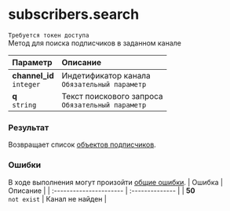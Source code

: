 # subscribers.search
`Требуется токен доступа`  
Метод для поиска подписчиков в заданном канале

| Параметр                      | Описание                                              |
| :---------------------------- | :---------------------------------------------------- |
| **channel_id**<br />`integer` | Индетификатор канала<br />`Обязательный параметр`     |
| **q**<br />`string`           | Текст поискового запроса<br />`Обязательный параметр` |

### Результат
Возвращает список [объектов подписчиков]().

### Ошибки
В ходе выполнения могут произойти [общие ошибки]().
| Ошибка                  | Описание        |
| :---------------------- | :-------------- |
| **50**<br />`not exist` | Канал не найден |